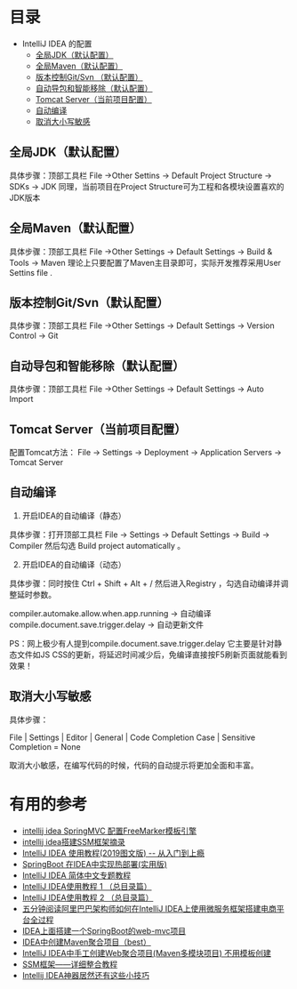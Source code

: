 
# 目录

* IntelliJ IDEA 的配置
  * [全局JDK（默认配置）](#全局JDK（默认配置）)
  * [全局Maven（默认配置）](#全局Maven（默认配置）)
  * [版本控制Git/Svn （默认配置）](#版本控制Git/Svn（默认配置）)
  * [自动导包和智能移除（默认配置）](#自动导包和智能移除（默认配置）)
  * [Tomcat Server（当前项目配置） ](#Tomcat-Server（当前项目配置）)
  * [自动编译](#自动编译)
  * [取消大小写敏感](#取消大小写敏感)
## 全局JDK（默认配置）
 
 具体步骤：顶部工具栏  File ->Other Settins -> Default Project Structure -> SDKs -> JDK
 同理，当前项目在Project Structure可为工程和各模块设置喜欢的JDK版本
 
 ## 全局Maven（默认配置）
 
 具体步骤：顶部工具栏  File ->Other Settings -> Default Settings -> Build & Tools -> Maven
 理论上只要配置了Maven主目录即可，实际开发推荐采用User Settins file .

## 版本控制Git/Svn（默认配置）

具体步骤：顶部工具栏  File ->Other Settings -> Default Settings -> Version Control -> Git


## 自动导包和智能移除（默认配置）

具体步骤：顶部工具栏  File ->Other Settings -> Default Settings -> Auto Import

## Tomcat Server（当前项目配置）

配置Tomcat方法： File -> Settings -> Deployment -> Application Servers -> Tomcat Server  

## 自动编译

1. 开启IDEA的自动编译（静态）

具体步骤：打开顶部工具栏 File -> Settings -> Default Settings -> Build -> Compiler 然后勾选 Build project automatically 。

2. 开启IDEA的自动编译（动态）

具体步骤：同时按住 Ctrl + Shift + Alt + /  然后进入Registry ，勾选自动编译并调整延时参数。

compiler.automake.allow.when.app.running   -> 自动编译
compile.document.save.trigger.delay  -> 自动更新文件

PS：网上极少有人提到compile.document.save.trigger.delay 它主要是针对静态文件如JS CSS的更新，将延迟时间减少后，免编译直接按F5刷新页面就能看到效果！

## 取消大小写敏感

具体步骤：

File | Settings | Editor | General | Code Completion Case | Sensitive Completion = None

取消大小敏感，在编写代码的时候，代码的自动提示将更加全面和丰富。








# 有用的参考
  * [intellij idea SpringMVC 配置FreeMarker模板引擎](https://blog.csdn.net/w8897282/article/details/71215591#理解springmvc的配置)
  * [intellij idea搭建SSM框架摘录](https://blog.csdn.net/w8897282/article/details/71173211)
  * [IntelliJ IDEA 使用教程(2019图文版) -- 从入门到上瘾](https://www.jianshu.com/p/9c65b7613c30)
  * [SpringBoot 在IDEA中实现热部署(实用版)](https://www.jianshu.com/p/f658fed35786)
  * [IntelliJ IDEA 简体中文专题教程](https://github.com/judasn/IntelliJ-IDEA-Tutorial)
  * [IntelliJ IDEA使用教程 1 （总目录篇）](https://blog.csdn.net/weixin_42872270/article/details/81512713)
  * [IntelliJ IDEA使用教程 2 （总目录篇） ](https://blog.csdn.net/weixin_33400820/article/details/79105890)
  * [五分钟阅读阿里巴巴架构师如何在IntelliJ IDEA上使用微服务框架搭建电商平台全过程](https://blog.csdn.net/pingdouble/article/details/79527044)
  * [IDEA上面搭建一个SpringBoot的web-mvc项目](https://blog.csdn.net/linzhiqiang0316/article/details/52589789)
  * [IDEA中创建Maven聚合项目（best）](https://blog.csdn.net/CarryBest/article/details/84339784)
  * [IntelliJ IDEA中手工创建Web聚合项目(Maven多模块项目) 不用模板创建](https://blog.csdn.net/u012702547/article/details/77431765)
  * [SSM框架——详细整合教程](https://blog.csdn.net/zhshulin/article/details/37956105#comments)
  * [Intellij IDEA神器居然还有这些小技巧](http://blog.didispace.com/intellij-idea-some-features-sam-1/)
